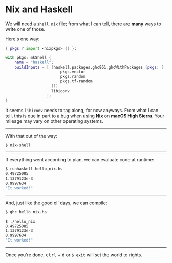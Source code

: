 # Nix and Haskell

We will need a `shell.nix` file; from what I can tell, there are **many** ways to write one of those.

Here's one way:

```nix
{ pkgs ? import <nixpkgs> {} }:

with pkgs; mkShell {
    name = "haskell";
    buildInputs = [ (haskell.packages.ghc861.ghcWithPackages (pkgs: [
                        pkgs.vector
                        pkgs.random
                        pkgs.tf-random
                    ]))
                    libiconv
                  ];
}
```
It seems `libiconv` needs to tag along, for now anyways. From what I can tell, this is due in part to a bug when using **Nix** on **macOS High Sierra**. Your mileage may vary on other operating systems.

---
With that out of the way:
```bash
$ nix-shell
```

---
If everything went according to plan, we can evaluate code at runtime:
```bash
$ runhaskell hello_nix.hs
0.49725085
1.1379123e-3
0.9997634
"It worked!"
```

---
And, just like the good ol' days, we can compile:
```bash
$ ghc hello_nix.hs
```
```bash
$ ./hello_nix
0.49725085
1.1379123e-3
0.9997634
"It worked!"
```

---
Once you're done, <kbd>ctrl</kbd> + <kbd>d</kbd> or `$ exit` will set the world to rights.
